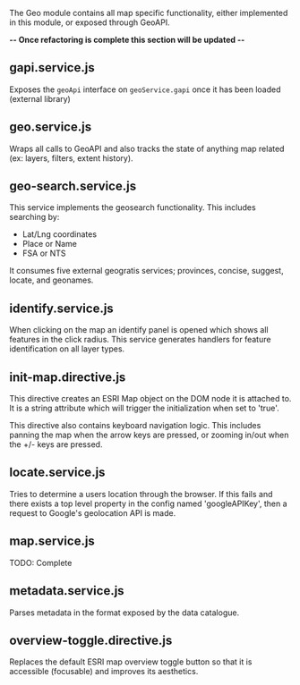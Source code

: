 The Geo module contains all map specific functionality, either implemented in this module, or exposed through GeoAPI.

**-- Once refactoring is complete this section will be updated --**
 
## gapi.service.js

Exposes the `geoApi` interface on `geoService.gapi` once it has been loaded (external library)

## geo.service.js

Wraps all calls to GeoAPI and also tracks the state of anything map related (ex: layers, filters, extent history).

## geo-search.service.js

This service implements the geosearch functionality. This includes searching by:
- Lat/Lng coordinates
- Place or Name
- FSA or NTS 

It consumes five external geogratis services; provinces, concise, suggest, locate, and geonames.

## identify.service.js

When clicking on the map an identify panel is opened which shows all features in the click radius. This service generates handlers for feature identification on all layer types.

## init-map.directive.js

This directive creates an ESRI Map object on the DOM node it is attached to. It is a string attribute which will trigger the initialization when set to 'true'. 

This directive also contains keyboard navigation logic. This includes panning the map when the arrow keys are pressed, or zooming in/out when the +/- keys are pressed.

## locate.service.js

Tries to determine a users location through the browser. If this fails and there exists a top level property in the config named 'googleAPIKey', then a request to Google's geolocation API is made.

## map.service.js

TODO: Complete

## metadata.service.js

Parses metadata in the format exposed by the data catalogue.

## overview-toggle.directive.js

Replaces the default ESRI map overview toggle button so that it is accessible (focusable) and improves its aesthetics.